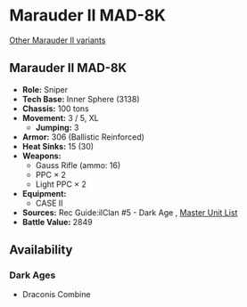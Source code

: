 # Marauder II MAD-8K 

[Other Marauder II variants](../marauder_ii.md) 

## Marauder II MAD-8K 

- **Role:** Sniper 
- **Tech Base:** Inner Sphere (3138) 
- **Chassis:** 100 tons 
- **Movement:** 3 / 5, XL 
  - **Jumping:** 3 
- **Armor:** 306 (Ballistic Reinforced) 
- **Heat Sinks:** 15 (30) 
- **Weapons:** 
  - Gauss Rifle (ammo: 16) 
  - PPC × 2 
  - Light PPC × 2 
- **Equipment:** 
  - CASE II 
- **Sources:** Rec Guide:ilClan #5 - Dark Age , [Master Unit List](http://masterunitlist.info/Unit/Details/7522/marauder-ii-mad-8k) 
- **Battle Value:** 2849 

## Availability 

### Dark Ages 

- Draconis Combine 

